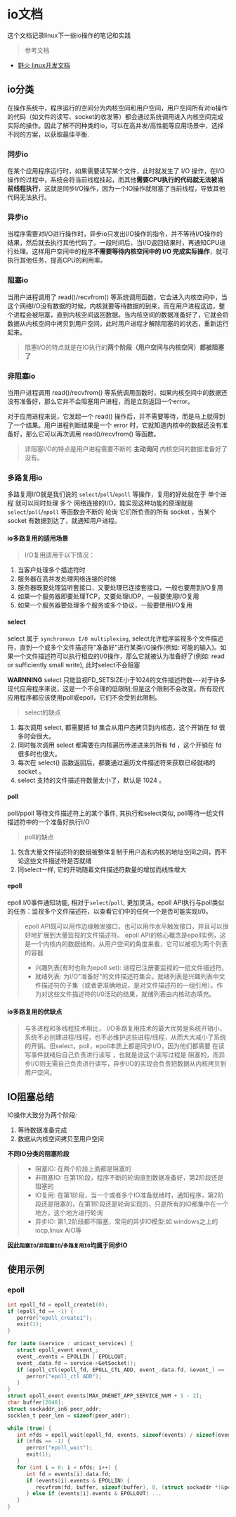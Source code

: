# io文档

这个文档记录linux下一些io操作的笔记和实践

> 参考文档
* [野火 linux开发文档](https://doc.embedfire.com/linux/imx6/base/zh/latest/system_programing/socket_io.html)


## io分类

在操作系统中，程序运行的空间分为内核空间和用户空间，用户空间所有对io操作的代码（如文件的读写、socket的收发等）都会通过系统调用进入内核空间完成实际的操作。因此了解不同种类的io，可以在高并发/高性能等应用场景中，选择不同的方案，以获取最佳平衡.

### 同步io

在某个应用程序运行时，如果需要读写某个文件，此时就发生了 I/O 操作，在I/O操作的过程中，系统会将当前线程挂起，而其他**需要CPU执行的代码就无法被当前线程执行**，这就是同步I/O操作，因为一个IO操作就阻塞了当前线程，导致其他代码无法执行。

### 异步io

当程序需要对I/O进行操作时，异步io只发出I/O操作的指令，并不等待I/O操作的结果，然后就去执行其他代码了。一段时间后，当I/O返回结果时，再通知CPU进行处理。这样用户空间中的程序**不需要等待内核空间中的 I/O 完成实际操作**，就可执行其他任务，提高CPU的利用率。

### 阻塞io

当用户进程调用了 read()/recvfrom() 等系统调用函数，它会进入内核空间中，当这个网络I/O没有数据的时候，内核就要等待数据的到来，而在用户进程这边，整个进程会被阻塞，直到内核空间返回数据。当内核空间的数据准备好了，它就会将数据从内核空间中拷贝到用户空间，此时用户进程才解除阻塞的的状态，重新运行起来。

> 阻塞I/O的特点就是在IO执行的**两个阶段（用户空间与内核空间）都被阻塞了**

### 非阻塞io

当用户进程调用 read()/recvfrom() 等系统调用函数时，如果内核空间中的数据还没有准备好，那么它并不会阻塞用户进程，而是立刻返回一个error。

对于应用进程来说，它发起一个 read() 操作后，并不需要等待，而是马上就得到了一个结果。用户进程判断结果是一个 error 时，它就知道内核中的数据还没有准备好，那么它可以再次调用 read()/recvfrom() 等函数。

> 非阻塞I/O的特点是用户进程需要不断的 **主动询问** 内核空间的数据准备好了没有。

### 多路复用io

多路复用I/O就是我们说的 `select`/`poll`/`epoll` 等操作，复用的好处就在于 单个进程 就可以同时处理 多个 网络连接的I/O，能实现这种功能的原理就是 `select`/`poll`/`epoll` 等函数会不断的 轮询 它们所负责的所有 socket ，当某个 socket 有数据到达了，就通知用户进程。

#### io多路复用的适用场景

> I/O复用适用于以下情况：

1. 当客户处理多个描述符时
2. 服务器在高并发处理网络连接的时候
3. 服务器既要处理监听套接口，又要处理已连接套接口，一般也要用到I/O复用
4. 如果一个服务器即要处理TCP，又要处理UDP，一般要使用I/O复用
5. 如果一个服务器要处理多个服务或多个协议，一般要使用I/O复用

#### select

select 属于 `synchronous I/O multiplexing`, select允许程序监视多个文件描述符，直到一个或多个文件描述符"准备好"进行某类I/O操作(例如: 可能的输入)。如果一个文件描述符可以执行相应的I/0操作，那么它就被认为准备好了(例如: read or sufficiently small write), 此时select不会阻塞

**WARNNING** select 只能监视FD_SETSIZE小于1024的文件描述符数---对于许多现代应用程序来说，这是一个不合理的低限制;但是这个限制不会改变。所有现代应用程序都应该使用poll或epoll，它们不会受到此限制。

> select的缺点
   1. 每次调用 select, 都需要把 fd 集合从用户态拷贝到内核态，这个开销在 fd 很多时会很大。
   2. 同时每次调用 select 都需要在内核遍历传递进来的所有 fd ，这个开销在 fd 很多时也很大。
   3. 每次在 select() 函数返回后，都要通过遍历文件描述符来获取已经就绪的 socket 。
   4. select 支持的文件描述符数量太小了，默认是 1024 。

#### poll
poll/ppoll 等待文件描述符上的某个事件, 其执行和select类似, poll等待一组文件描述符中的一个准备好执行I/O

> poll的缺点
   1. 包含大量文件描述符的数组被整体复制于用户态和内核的地址空间之间，而不论这些文件描述符是否就绪
   2. 同select一样, 它的开销随着文件描述符数量的增加而线性增大

#### epoll
epoll I/0事件通知功能, 相对于`select`/`poll`, 更加灵活。epoll API执行与poll类似的任务：监视多个文件描述符，以查看它们中的任何一个是否可能实现I/0。

> epoll API既可以用作边缘触发接口，也可以用作水平触发接口，并且可以很好地扩展到大量监视的文件描述符。
> epoll API的核心概念是epoll实例，这是一个内核内的数据结构，从用户空间的角度来看，它可以被视为两个列表的容器
> - 兴趣列表(有时也称为epoll set): 进程已注册要监视的一组文件描述符。
> - 就绪列表: 为I/O"准备好"的文件描述符集合。就绪列表是兴趣列表中文件描述符的子集（或者更准确地说，是对文件描述符的一组引用）。作为对这些文件描述符的I/0活动的结果，就绪列表由内核动态填充。

#### io多路复用的优缺点

> 与多进程和多线程技术相比， I/O多路复用技术的最大优势是系统开销小，系统不必创建进程/线程，也不必维护这些进程/线程，从而大大减小了系统的开销。但select，poll，epoll本质上都是同步I/O，因为他们都需要 在读写事件就绪后自己负责进行读写 ，也就是说这个读写过程是 阻塞的，而异步I/O则无需自己负责进行读写，异步I/O的实现会负责把数据从内核拷贝到用户空间。

## IO阻塞总结

IO操作大致分为两个阶段:
1. 等待数据准备完成
2. 数据从内核空间拷贝至用户空间

**不同IO分类的阻塞阶段**

> - 阻塞IO: 在两个阶段上面都是阻塞的
> - 非阻塞IO: 在第1阶段，程序不断的轮询直到数据准备好，第2阶段还是阻塞的
> - IO复用: 在第1阶段，当一个或者多个IO准备就绪时，通知程序，第2阶段还是阻塞的，在第1阶段还是轮询实现的，只是所有的IO都集中在一个地方，这个地方进行轮询
> - 异步IO: 第1,2阶段都不阻塞，常用的异步IO模型:如 windows之上的iocp,linux AIO等

**因此`阻塞IO`/`非阻塞IO`/`多路复用IO`均属于同步IO**

## 使用示例

### epoll

```c
int epoll_fd = epoll_create1(0);
if (epoll_fd == -1) {
   perror("epoll_create1");
   exit(1);
}

for (auto &service : unicast_services) {
   struct epoll_event event_;
   event_.events = EPOLLIN | EPOLLOUT;
   event_.data.fd = service->GetSocket();
   if (epoll_ctl(epoll_fd, EPOLL_CTL_ADD, event_.data.fd, &event_) == -1) {
      perror("epoll_ctl ADD");
   }
}
struct epoll_event events[MAX_ONENET_APP_SERVICE_NUM + 1 - 2];
char buffer[2048];
struct sockaddr_in6 peer_addr;
socklen_t peer_len = sizeof(peer_addr);

while (true) {
   int nfds = epoll_wait(epoll_fd, events, sizeof(events) / sizeof(events[0]), -1);
   if (nfds == -1) {
      perror("epoll_wait");
      exit(1);
   }
   for (int i = 0; i < nfds; i++) {
      int fd = events[i].data.fd;
      if (events[i].events & EPOLLIN) {
         recvfrom(fd, buffer, sizeof(buffer), 0, (struct sockaddr *)&peer_addr, &peer_len);
      } else if (events[i].events & EPOLLOUT) ...
   }
}
```